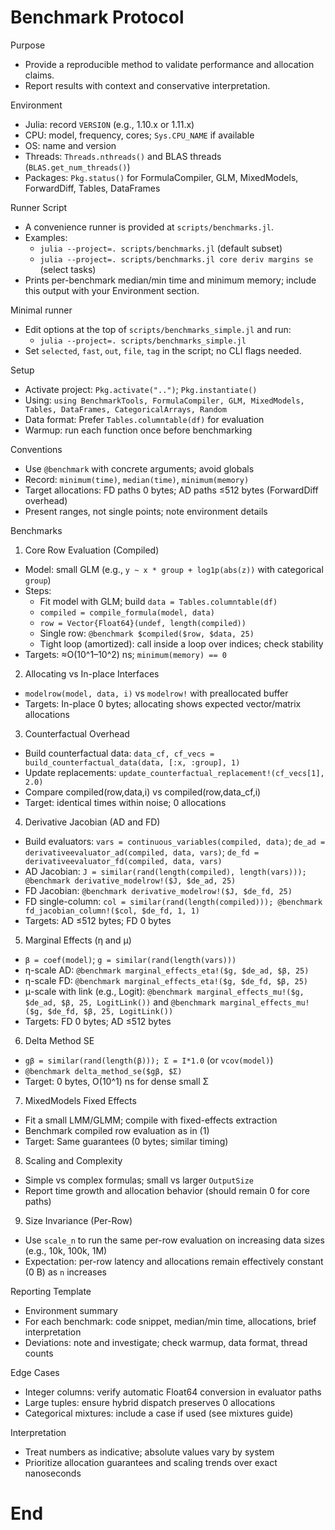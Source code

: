 # Benchmark Protocol

Purpose
- Provide a reproducible method to validate performance and allocation claims.
- Report results with context and conservative interpretation.

Environment
- Julia: record `VERSION` (e.g., 1.10.x or 1.11.x)
- CPU: model, frequency, cores; `Sys.CPU_NAME` if available
- OS: name and version
- Threads: `Threads.nthreads()` and BLAS threads (`BLAS.get_num_threads()`)
- Packages: `Pkg.status()` for FormulaCompiler, GLM, MixedModels, ForwardDiff, Tables, DataFrames

Runner Script
- A convenience runner is provided at `scripts/benchmarks.jl`.
- Examples:
  - `julia --project=. scripts/benchmarks.jl` (default subset)
  - `julia --project=. scripts/benchmarks.jl core deriv margins se` (select tasks)
- Prints per-benchmark median/min time and minimum memory; include this output with your Environment section.

Minimal runner
- Edit options at the top of `scripts/benchmarks_simple.jl` and run:
  - `julia --project=. scripts/benchmarks_simple.jl`
- Set `selected`, `fast`, `out`, `file`, `tag` in the script; no CLI flags needed.

Setup
- Activate project: `Pkg.activate("..")`; `Pkg.instantiate()`
- Using: `using BenchmarkTools, FormulaCompiler, GLM, MixedModels, Tables, DataFrames, CategoricalArrays, Random`
- Data format: Prefer `Tables.columntable(df)` for evaluation
- Warmup: run each function once before benchmarking

Conventions
- Use `@benchmark` with concrete arguments; avoid globals
- Record: `minimum(time)`, `median(time)`, `minimum(memory)`
- Target allocations: FD paths 0 bytes; AD paths ≤512 bytes (ForwardDiff overhead)
- Present ranges, not single points; note environment details

Benchmarks

1) Core Row Evaluation (Compiled)
- Model: small GLM (e.g., `y ~ x * group + log1p(abs(z))` with categorical `group`)
- Steps:
  - Fit model with GLM; build `data = Tables.columntable(df)`
  - `compiled = compile_formula(model, data)`
  - `row = Vector{Float64}(undef, length(compiled))`
  - Single row: `@benchmark $compiled($row, $data, 25)`
  - Tight loop (amortized): call inside a loop over indices; check stability
- Targets: ≈O(10^1–10^2) ns; `minimum(memory) == 0`

2) Allocating vs In-place Interfaces
- `modelrow(model, data, i)` vs `modelrow!` with preallocated buffer
- Targets: In-place 0 bytes; allocating shows expected vector/matrix allocations

3) Counterfactual Overhead
- Build counterfactual data: `data_cf, cf_vecs = build_counterfactual_data(data, [:x, :group], 1)`
- Update replacements: `update_counterfactual_replacement!(cf_vecs[1], 2.0)`
- Compare compiled(row,data,i) vs compiled(row,data_cf,i)
- Target: identical times within noise; 0 allocations

4) Derivative Jacobian (AD and FD)
- Build evaluators: `vars = continuous_variables(compiled, data)`; `de_ad = derivativeevaluator_ad(compiled, data, vars)`; `de_fd = derivativeevaluator_fd(compiled, data, vars)`
- AD Jacobian: `J = similar(rand(length(compiled), length(vars))); @benchmark derivative_modelrow!($J, $de_ad, 25)`
- FD Jacobian: `@benchmark derivative_modelrow!($J, $de_fd, 25)`
- FD single-column: `col = similar(rand(length(compiled))); @benchmark fd_jacobian_column!($col, $de_fd, 1, 1)`
- Targets: AD ≤512 bytes; FD 0 bytes

5) Marginal Effects (η and μ)
- `β = coef(model)`; `g = similar(rand(length(vars)))`
- η-scale AD: `@benchmark marginal_effects_eta!($g, $de_ad, $β, 25)`
- η-scale FD: `@benchmark marginal_effects_eta!($g, $de_fd, $β, 25)`
- μ-scale with link (e.g., Logit): `@benchmark marginal_effects_mu!($g, $de_ad, $β, 25, LogitLink())` and `@benchmark marginal_effects_mu!($g, $de_fd, $β, 25, LogitLink())`
- Targets: FD 0 bytes; AD ≤512 bytes

6) Delta Method SE
- `gβ = similar(rand(length(β))); Σ = I*1.0` (or `vcov(model)`)
- `@benchmark delta_method_se($gβ, $Σ)`
- Target: 0 bytes, O(10^1) ns for dense small Σ

7) MixedModels Fixed Effects
- Fit a small LMM/GLMM; compile with fixed-effects extraction
- Benchmark compiled row evaluation as in (1)
- Target: Same guarantees (0 bytes; similar timing)

8) Scaling and Complexity
- Simple vs complex formulas; small vs larger `OutputSize`
- Report time growth and allocation behavior (should remain 0 for core paths)

9) Size Invariance (Per-Row)
- Use `scale_n` to run the same per-row evaluation on increasing data sizes (e.g., 10k, 100k, 1M)
- Expectation: per-row latency and allocations remain effectively constant (0 B) as `n` increases

Reporting Template
- Environment summary
- For each benchmark: code snippet, median/min time, allocations, brief interpretation
- Deviations: note and investigate; check warmup, data format, thread counts

Edge Cases
- Integer columns: verify automatic Float64 conversion in evaluator paths
- Large tuples: ensure hybrid dispatch preserves 0 allocations
- Categorical mixtures: include a case if used (see mixtures guide)

Interpretation
- Treat numbers as indicative; absolute values vary by system
- Prioritize allocation guarantees and scaling trends over exact nanoseconds

# End

